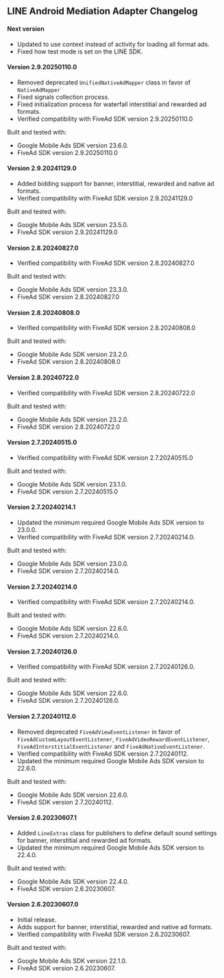 ## LINE Android Mediation Adapter Changelog

#### Next version
- Updated to use context instead of activity for loading all format ads.
- Fixed how test mode is set on the LINE SDK.

#### Version 2.9.20250110.0
- Removed deprecated `UnifiedNativeAdMapper` class in favor of `NativeAdMapper`
- Fixed signals collection process.
- Fixed initialization process for waterfall interstitial and rewarded ad formats.
- Verified compatibility with FiveAd SDK version 2.9.20250110.0

Built and tested with:
- Google Mobile Ads SDK version 23.6.0.
- FiveAd SDK version 2.9.20250110.0

#### Version 2.9.20241129.0
- Added bidding support for banner, interstitial, rewarded and native ad formats.
- Verified compatibility with FiveAd SDK version 2.9.20241129.0

Built and tested with:
- Google Mobile Ads SDK version 23.5.0.
- FiveAd SDK version 2.9.20241129.0

#### Version 2.8.20240827.0
- Verified compatibility with FiveAd SDK version 2.8.20240827.0

Built and tested with:
- Google Mobile Ads SDK version 23.3.0.
- FiveAd SDK version 2.8.20240827.0

#### Version 2.8.20240808.0
- Verified compatibility with FiveAd SDK version 2.8.20240808.0

Built and tested with:
- Google Mobile Ads SDK version 23.2.0.
- FiveAd SDK version 2.8.20240808.0

#### Version 2.8.20240722.0
- Verified compatibility with FiveAd SDK version 2.8.20240722.0

Built and tested with:
- Google Mobile Ads SDK version 23.2.0.
- FiveAd SDK version 2.8.20240722.0

#### Version 2.7.20240515.0
- Verified compatibility with FiveAd SDK version 2.7.20240515.0

Built and tested with:
- Google Mobile Ads SDK version 23.1.0.
- FiveAd SDK version 2.7.20240515.0

#### Version 2.7.20240214.1
- Updated the minimum required Google Mobile Ads SDK version to 23.0.0.
- Verified compatibility with FiveAd SDK version 2.7.20240214.0.

Built and tested with:
- Google Mobile Ads SDK version 23.0.0.
- FiveAd SDK version 2.7.20240214.0.

#### Version 2.7.20240214.0
- Verified compatibility with FiveAd SDK version 2.7.20240214.0.

Built and tested with:
- Google Mobile Ads SDK version 22.6.0.
- FiveAd SDK version 2.7.20240214.0.

#### Version 2.7.20240126.0
- Verified compatibility with FiveAd SDK version 2.7.20240126.0.

Built and tested with:
- Google Mobile Ads SDK version 22.6.0.
- FiveAd SDK version 2.7.20240126.0.

#### Version 2.7.20240112.0
- Removed deprecated `FiveAdViewEventListener` in favor of
`FiveAdCustomLayoutEventListener`, `FiveAdVideoRewardEventListener`,
`FiveAdInterstitialEventListener` and `FiveAdNativeEventListener`.
- Verified compatibility with FiveAd SDK version 2.7.20240112.
- Updated the minimum required Google Mobile Ads SDK version to 22.6.0.

Built and tested with:
- Google Mobile Ads SDK version 22.6.0.
- FiveAd SDK version 2.7.20240112.

#### Version 2.6.20230607.1
- Added `LineExtras` class for publishers to define default sound settings for
banner, interstitial and rewarded ad formats.
- Updated the minimum required Google Mobile Ads SDK version to 22.4.0.

Built and tested with:
- Google Mobile Ads SDK version 22.4.0.
- FiveAd SDK version 2.6.20230607.

#### Version 2.6.20230607.0
- Initial release.
- Adds support for banner, interstitial, rewarded and native ad formats.
- Verified compatibility with FiveAd SDK version 2.6.20230607.

Built and tested with:
- Google Mobile Ads SDK version 22.1.0.
- FiveAd SDK version 2.6.20230607.